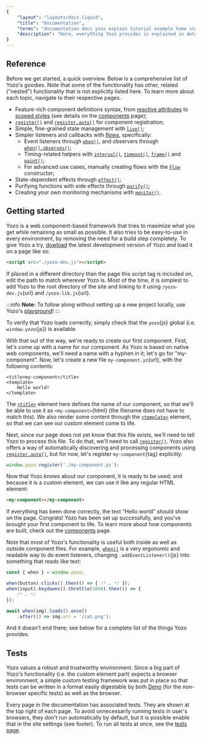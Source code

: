 ```yaml
---
{
	"layout": "layouts/docs.liquid",
	"title": "Documentation",
	"terms": "documentation docs yozo explain tutorial example home start first begin",
	"description": "Here, everything Yozo provides is explained in detail, from simple type signatures to deep examples about its inner workings."
}
---
```


## Reference

Before we get started, a quick overview. Below is a comprehensive list of Yozo's goodies. Note that some of the functionality has other, related ("nested") functionality that is not explicitly listed here. To learn more about each topic, navigate to their respective pages.

- Feature-rich component definitions syntax, from [reactive attributes](/docs/components/meta/attribute/) to [scoped styles](/docs/components/style/) (see details on the [components](/docs/components/) page);
- [`register()`](/docs/register/) and [`register.auto()`](/docs/register/auto/) for component registration;
- Simple, fine-grained state management with [`live()`](/docs/live/);
- Simpler listeners and callbacks with [flows](/docs/flow/), specifically:
	- Event listeners through [`when()`](/docs/when/), and observers through [`when().observes()`](/docs/when/observes/);
	- Timing-related helpers with [`interval()`](/docs/interval/), [`timeout()`](/docs/timeout/), [`frame()`](/docs/frame/) and [`paint()`](/docs/paint/);
	- For advanced use cases, manually creating flows with the [`Flow`](/docs/flow/constructor) constructor;
- State-dependent effects through [`effect()`](/docs/effect/);
- Purifying functions with side effects through [`purify()`](/docs/purify/);
- Creating your own monitoring mechanisms with [`monitor()`](/docs/monitor/).

## Getting started

Yozo is a web component-based framework that tries to maximize what you get while remaining as small as possible. It also tries to be easy-to-use in every environment, by removing the need for a build step completely. To give Yozo a try, [dowload](/download/) the latest development version of Yozo and load it on a page like so:

```html
<script src="./yozo-dev.js"></script>
```

If placed in a different directory than the page this script tag is included on, edit the path to match wherever Yozo is. Most of the time, it is simplest to add Yozo to the root directory of the site and linking to it using `/yozo-dev.js`{url} and `/yozo-lib.js`{url}.

:::info
**Note:** To follow along without setting up a new project locally, use Yozo's [playground](/play/)!
:::

To verify that Yozo loads correctly, simply check that the `yozo`{js} global (i.e. `window.yozo`{js}) is available.

With that out of the way, we're ready to create our first component. First, let's come up with a name for our component. As Yozo is based on native web components, we'll need a name with a hyphen in it; let's go for "my-component". Now, let's create a new file `my-component.yz`{url}, with the following contents:

```yz
<title>my-component</title>
<template>
	Hello world!
</template>
```

The [`<title>`](/docs/components/title/) element here defines the name of our component, so that we'll be able to use it as `<my-component>`{html} (the filename does not have to match this). We also render some content through the [`<template>`](/docs/components/template/) element, so that we can see our custom element come to life.

Next, since our page does not yet know that this file exists, we'll need to tell Yozo to process this file. To do that, we'll need to call [`register()`](/docs/register/). Yozo also offers a way of automatically discovering and processing components using [`register.auto()`](/docs/register/auto/), but for now, let's register `my-component`{tag} explicitly:

```js
window.yozo.register('./my-component.yz');
```

Now that Yozo knows about our component, it is ready to be used; and because it is a custom element, we can use it like any regular HTML element:

```html
<my-component></my-component>
```

If everything has been done correctly, the text "Hello world" should show on the page. Congrats! Yozo has been set up successfully, and you've brought your first component to life. To learn more about how components are built, check out the [components](/docs/components/) page.

Note that most of Yozo's functionality is useful both inside as well as outside component files. For example, [`when()`](/docs/when/) is a very ergonomic and readable way to do event listeners, changing `.addEventListener()`{js} into something that reads like text:

```js
const { when } = window.yozo;

when(button).clicks().then(() => { /* … */ });
when(input).keydowns().throttle(1000).then(() => {
	/* … */
});

await when(img).loads().once()
	.after(() => img.src = '/cat.png');
```

And it doesn't end there; see below for a complete list of the things Yozo provides.

## Tests

Yozo values a robust and trustworthy environment. Since a big part of Yozo's functionality (i.e. the custom element part) expects a browser environment, a simple custom testing framework was put in place so that tests can be written in a format easily digestable by both [Deno](https://deno.land/) (for the non-browser specific tests) as well as the browser.

Every page in the documentation has associated tests. They are shown at the top right of each page. To avoid unnecessarily running tests in user's browsers, they don't run automatically by default, but it is possible enable that in the site settings (see footer). To run all tests at once, see the [tests page](/test/).
